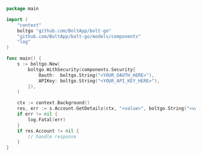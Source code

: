 <!-- Start SDK Example Usage [usage] -->
```go
package main

import (
	"context"
	boltgo "github.com/BoltApp/bolt-go"
	"github.com/BoltApp/bolt-go/models/components"
	"log"
)

func main() {
	s := boltgo.New(
		boltgo.WithSecurity(components.Security{
			Oauth:  boltgo.String("<YOUR_OAUTH_HERE>"),
			APIKey: boltgo.String("<YOUR_API_KEY_HERE>"),
		}),
	)

	ctx := context.Background()
	res, err := s.Account.GetDetails(ctx, "<value>", boltgo.String("<value>"))
	if err != nil {
		log.Fatal(err)
	}
	if res.Account != nil {
		// handle response
	}
}

```
<!-- End SDK Example Usage [usage] -->